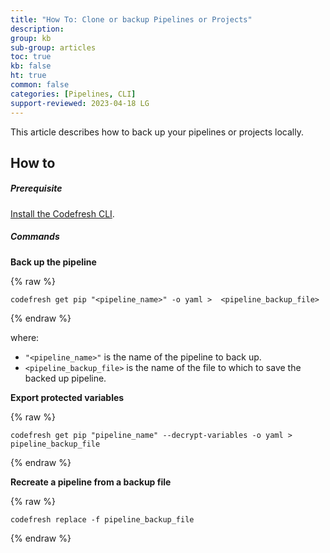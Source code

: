 ```yaml
---
title: "How To: Clone or backup Pipelines or Projects"
description: 
group: kb
sub-group: articles
toc: true
kb: false
ht: true
common: false
categories: [Pipelines, CLI]
support-reviewed: 2023-04-18 LG
---
```



This article describes how to back up your pipelines or projects locally.

## How to

##### Prerequisite  
[Install the Codefresh CLI](https://codefresh-io.github.io/cli/installation/). 

##### Commands

**Back up the pipeline**

{% raw %}
```shell
codefresh get pip "<pipeline_name>" -o yaml >  <pipeline_backup_file>  
```
{% endraw %}

where:  
* `"<pipeline_name>"` is the name of the pipeline to back up.
* `<pipeline_backup_file>` is the name of the file to which to save the backed up pipeline.


**Export protected variables**  

{% raw %}

```shell
codefresh get pip "pipeline_name" --decrypt-variables -o yaml >  pipeline_backup_file
```

{% endraw %}


**Recreate a pipeline from a backup file**

{% raw %}

```shell
codefresh replace -f pipeline_backup_file
```

{% endraw %}


